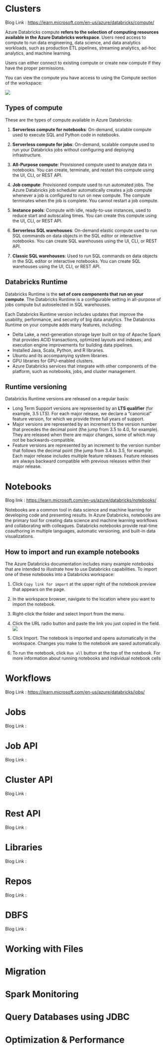 
# Clusters
Blog Link : https://learn.microsoft.com/en-us/azure/databricks/compute/

Azure Databricks compute **refers to the selection of computing resources available in the Azure Databricks workspace**. Users need access to compute to run data engineering, data science, and data analytics workloads, such as production ETL pipelines, streaming analytics, ad-hoc analytics, and machine learning.

Users can either connect to existing compute or create new compute if they have the proper permissions.

You can view the compute you have access to using the Compute section of the workspace:

![](https://learn.microsoft.com/en-us/azure/databricks/_static/images/compute/compute-page.png)

## Types of compute
These are the types of compute available in Azure Databricks:

1. **Serverless compute for notebooks**: On-demand, scalable compute used to execute SQL and Python code in notebooks.

2. **Serverless compute for jobs**: On-demand, scalable compute used to run your Databricks jobs without configuring and deploying infrastructure.

3. **All-Purpose compute**: Provisioned compute used to analyze data in notebooks. You can create, terminate, and restart this compute using the UI, CLI, or REST API.

4. **Job compute**: Provisioned compute used to run automated jobs. The Azure Databricks job scheduler automatically creates a job compute whenever a job is configured to run on new compute. The compute terminates when the job is complete. You cannot restart a job compute.

5. **Instance pools**: Compute with idle, ready-to-use instances, used to reduce start and autoscaling times. You can create this compute using the UI, CLI, or REST API.

6. **Serverless SQL warehouses**: On-demand elastic compute used to run SQL commands on data objects in the SQL editor or interactive notebooks. You can create SQL warehouses using the UI, CLI, or REST API.

7. **Classic SQL warehouses**: Used to run SQL commands on data objects in the SQL editor or interactive notebooks. You can create SQL warehouses using the UI, CLI, or REST API.

## Databricks Runtime
Databricks Runtime is the **set of core components that run on your compute**. The Databricks Runtime is a configurable setting in all-purpose of jobs compute but autoselected in SQL warehouses.

Each Databricks Runtime version includes updates that improve the usability, performance, and security of big data analytics. The Databricks Runtime on your compute adds many features, including:

* Delta Lake, a next-generation storage layer built on top of Apache Spark that provides ACID transactions, optimized layouts and indexes, and execution engine improvements for building data pipelines.
* Installed Java, Scala, Python, and R libraries.
* Ubuntu and its accompanying system libraries.
* GPU libraries for GPU-enabled clusters.
* Azure Databricks services that integrate with other components of the platform, such as notebooks, jobs, and cluster management.

## Runtime versioning
Databricks Runtime versions are released on a regular basis:

- Long Term Support versions are represented by an **LTS qualifier** (for example, 3.5 LTS). For each major release, we declare a “canonical” feature version, for which we provide three full years of support.    
- Major versions are represented by an increment to the version number that precedes the decimal point (the jump from 3.5 to 4.0, for example). They are released when there are major changes, some of which may not be backwards-compatible.
- Feature versions are represented by an increment to the version number that follows the decimal point (the jump from 3.4 to 3.5, for example). Each major release includes multiple feature releases. Feature releases are always backward compatible with previous releases within their major release.


# Notebooks
Blog link : https://learn.microsoft.com/en-us/azure/databricks/notebooks/

Notebooks are a common tool in data science and machine learning for developing code and presenting results. In Azure Databricks, notebooks are the primary tool for creating data science and machine learning workflows and collaborating with colleagues. Databricks notebooks provide real-time coauthoring in multiple languages, automatic versioning, and built-in data visualizations.

## How to import and run example notebooks
The Azure Databricks documentation includes many example notebooks that are intended to illustrate how to use Databricks capabilities. To import one of these notebooks into a Databricks workspace:

1. Click `Copy link for import` at the upper right of the notebook preview that appears on the page.

2. In the workspace browser, navigate to the location where you want to import the notebook.

3. Right-click the folder and select Import from the menu.

4. Click the URL radio button and paste the link you just copied in the field.
    ![](https://learn.microsoft.com/en-us/azure/databricks/_static/images/notebooks/import-nb-from-url.png)

5. Click Import. The notebook is imported and opens automatically in the workspace. Changes you make to the notebook are saved automatically.

6. To run the notebook, click `Run all` button at the top of the notebook. For more information about running notebooks and individual notebook cells

# Workflows
Blog Link : https://learn.microsoft.com/en-us/azure/databricks/jobs/




# Jobs
Blog Link : 

# Job API
Blog Link : 


# Cluster API
Blog Link : 


# Rest API
Blog Link : 


# Libraries
Blog Link : 


# Repos
Blog Link : 


# DBFS
Blog Link : 


# Working with Files

# Migration

# Spark Monitoring

# Query Databases using JDBC

# Optimization & Performance